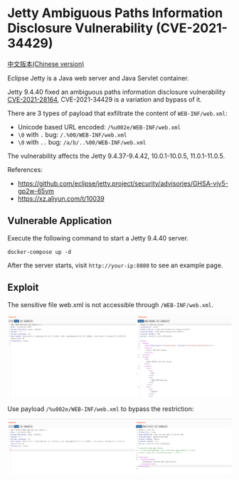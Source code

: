 # Jetty Ambiguous Paths Information Disclosure Vulnerability (CVE-2021-34429)

[中文版本(Chinese version)](README.zh-cn.md)

Eclipse Jetty is a Java web server and Java Servlet container.

Jetty 9.4.40 fixed an ambiguous paths information disclosure vulnerability [CVE-2021-28164](https://github.com/vulhub/vulhub/tree/master/jetty/CVE-2021-28164), CVE-2021-34429 is a variation and bypass of it.

There are 3 types of payload that exfiltrate the content of `WEB-INF/web.xml`:

- Unicode based URL encoded: `/%u002e/WEB-INF/web.xml`
- `\0` with `.` bug:  `/.%00/WEB-INF/web.xml`
- `\0` with `..` bug: `/a/b/..%00/WEB-INF/web.xml`

The vulnerability affects the Jetty 9.4.37-9.4.42, 10.0.1-10.0.5, 11.0.1-11.0.5.

References: 

- https://github.com/eclipse/jetty.project/security/advisories/GHSA-vjv5-gp2w-65vm
- https://xz.aliyun.com/t/10039

## Vulnerable Application

Execute the following command to start a Jetty 9.4.40 server.

```
docker-compose up -d
```

After the server starts, visit ``http://your-ip:8080`` to see an example page. 

## Exploit

The sensitive file web.xml is not accessible through `/WEB-INF/web.xml`.

![](1.png)

Use payload `/%u002e/WEB-INF/web.xml` to bypass the restriction:

![](2.png)
